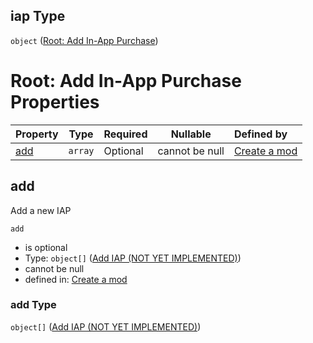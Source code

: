## iap Type

`object` ([Root: Add In-App Purchase](generic-properties-root-add-in-app-purchase.md))

# Root: Add In-App Purchase Properties

| Property    | Type    | Required | Nullable       | Defined by                                                                                                                                                       |
| :---------- | ------- | -------- | -------------- | :--------------------------------------------------------------------------------------------------------------------------------------------------------------- |
| [add](#add) | `array` | Optional | cannot be null | [Create a mod](generic-properties-root-add-in-app-purchase-properties-add-iap.md "http&#x3A;//www.city-game-studio.com/mod.json#/properties/iap/properties/add") |

## add

Add a new IAP


`add`

-   is optional
-   Type: `object[]` ([Add IAP (NOT YET IMPLEMENTED)](generic-properties-root-add-in-app-purchase-properties-add-iap-add-iap-not-yet-implemented.md))
-   cannot be null
-   defined in: [Create a mod](generic-properties-root-add-in-app-purchase-properties-add-iap.md "http&#x3A;//www.city-game-studio.com/mod.json#/properties/iap/properties/add")

### add Type

`object[]` ([Add IAP (NOT YET IMPLEMENTED)](generic-properties-root-add-in-app-purchase-properties-add-iap-add-iap-not-yet-implemented.md))

